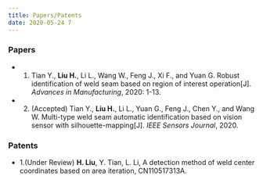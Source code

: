 ```yaml
---
title: Papers/Patents
date: 2020-05-24 7
---
```

### Papers

* 1. Tian Y., **Liu H.**, Li L., Wang W., Feng J., Xi F., and Yuan G. Robust identification of weld seam based on region of interest operation[J]. *Advances in Manufacturing*, 2020: 1-13.
* 2. (Accepted) Tian Y., **Liu H.**, Li L., Yuan G., Feng J., Chen Y., and Wang W. Multi-type weld seam automatic identification based on vision sensor with silhouette-mapping[J]. *IEEE Sensors Journal*, 2020.

### Patents

* 1.(Under Review) **H. Liu**, Y. Tian, L. Li, A detection method of weld center coordinates based on area iteration, CN110517313A.

